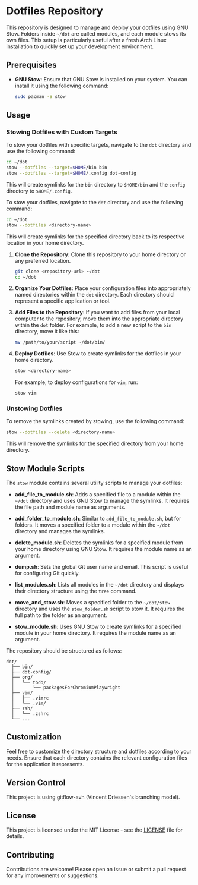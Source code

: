 # Dotfiles Repository

This repository is designed to manage and deploy your dotfiles using GNU Stow. Folders inside `~/dot` are called modules, and each module stows its own files. This setup is particularly useful after a fresh Arch Linux installation to quickly set up your development environment.

## Prerequisites

- **GNU Stow**: Ensure that GNU Stow is installed on your system. You can install it using the following command:
  ```bash
  sudo pacman -S stow
  ```

## Usage

### Stowing Dotfiles with Custom Targets

To stow your dotfiles with specific targets, navigate to the `dot` directory and use the following command:

```bash
cd ~/dot
stow --dotfiles --target=$HOME/bin bin
stow --dotfiles --target=$HOME/.config dot-config
```

This will create symlinks for the `bin` directory to `$HOME/bin` and the `config` directory to `$HOME/.config`.

To stow your dotfiles, navigate to the `dot` directory and use the following command:

```bash
cd ~/dot
stow --dotfiles <directory-name>
```

This will create symlinks for the specified directory back to its respective location in your home directory.

1. **Clone the Repository**: Clone this repository to your home directory or any preferred location.
   ```bash
   git clone <repository-url> ~/dot
   cd ~/dot
   ```

2. **Organize Your Dotfiles**: Place your configuration files into appropriately named directories within the `dot` directory. Each directory should represent a specific application or tool.

3. **Add Files to the Repository**: If you want to add files from your local computer to the repository, move them into the appropriate directory within the `dot` folder. For example, to add a new script to the `bin` directory, move it like this:
   ```bash
   mv /path/to/your/script ~/dot/bin/
   ```

4. **Deploy Dotfiles**: Use Stow to create symlinks for the dotfiles in your home directory.
   ```bash
   stow <directory-name>
   ```

   For example, to deploy configurations for `vim`, run:
   ```bash
   stow vim
   ```

### Unstowing Dotfiles

To remove the symlinks created by stowing, use the following command:

```bash
stow --dotfiles --delete <directory-name>
```

This will remove the symlinks for the specified directory from your home directory.

## Stow Module Scripts

The `stow` module contains several utility scripts to manage your dotfiles:

- **add_file_to_module.sh**: Adds a specified file to a module within the `~/dot` directory and uses GNU Stow to manage the symlinks. It requires the file path and module name as arguments.

- **add_folder_to_module.sh**: Similar to `add_file_to_module.sh`, but for folders. It moves a specified folder to a module within the `~/dot` directory and manages the symlinks.

- **delete_module.sh**: Deletes the symlinks for a specified module from your home directory using GNU Stow. It requires the module name as an argument.

- **dump.sh**: Sets the global Git user name and email. This script is useful for configuring Git quickly.

- **list_modules.sh**: Lists all modules in the `~/dot` directory and displays their directory structure using the `tree` command.

- **move_and_stow.sh**: Moves a specified folder to the `~/dot/stow` directory and uses the `stow_folder.sh` script to stow it. It requires the full path to the folder as an argument.

- **stow_module.sh**: Uses GNU Stow to create symlinks for a specified module in your home directory. It requires the module name as an argument.

The repository should be structured as follows:
```
dot/
  ├── bin/
  ├── dot-config/
  ├── org/
  │   └── todo/
  │       └── packagesForChromiumPlaywright
  ├── vim/
  │   ├── .vimrc
  │   └── .vim/
  ├── zsh/
  │   └── .zshrc
  └── ...
```

## Customization

Feel free to customize the directory structure and dotfiles according to your needs. Ensure that each directory contains the relevant configuration files for the application it represents.

## Version Control

This project is using gitflow-avh (Vincent Driessen's branching model).

## License

This project is licensed under the MIT License - see the [LICENSE](LICENSE) file for details.

## Contributing

Contributions are welcome! Please open an issue or submit a pull request for any improvements or suggestions.

